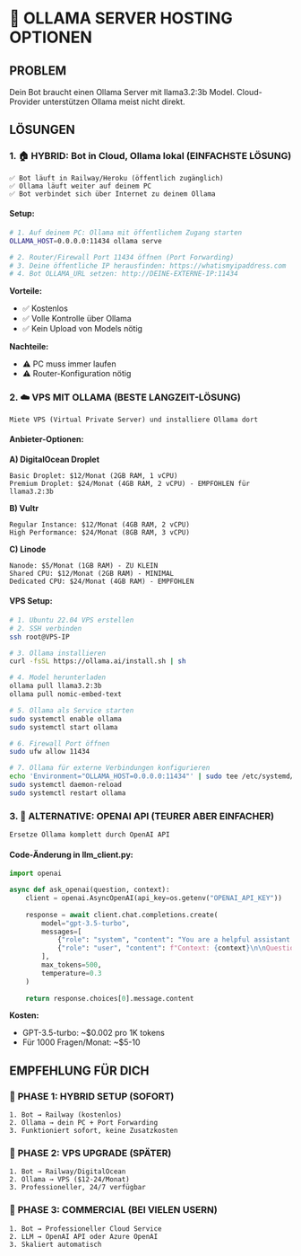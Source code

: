 # 🧠 OLLAMA SERVER HOSTING OPTIONEN

## PROBLEM
Dein Bot braucht einen Ollama Server mit llama3.2:3b Model.
Cloud-Provider unterstützen Ollama meist nicht direkt.

## LÖSUNGEN

### 1. 🏠 **HYBRID: Bot in Cloud, Ollama lokal (EINFACHSTE LÖSUNG)**

```
✅ Bot läuft in Railway/Heroku (öffentlich zugänglich)
✅ Ollama läuft weiter auf deinem PC
✅ Bot verbindet sich über Internet zu deinem Ollama
```

#### Setup:
```bash
# 1. Auf deinem PC: Ollama mit öffentlichem Zugang starten
OLLAMA_HOST=0.0.0.0:11434 ollama serve

# 2. Router/Firewall Port 11434 öffnen (Port Forwarding)
# 3. Deine öffentliche IP herausfinden: https://whatismyipaddress.com
# 4. Bot OLLAMA_URL setzen: http://DEINE-EXTERNE-IP:11434
```

**Vorteile:**
- ✅ Kostenlos
- ✅ Volle Kontrolle über Ollama
- ✅ Kein Upload von Models nötig

**Nachteile:**
- ⚠️ PC muss immer laufen
- ⚠️ Router-Konfiguration nötig

### 2. ☁️ **VPS MIT OLLAMA (BESTE LANGZEIT-LÖSUNG)**

```
Miete VPS (Virtual Private Server) und installiere Ollama dort
```

#### Anbieter-Optionen:

**A) DigitalOcean Droplet**
```
Basic Droplet: $12/Monat (2GB RAM, 1 vCPU)
Premium Droplet: $24/Monat (4GB RAM, 2 vCPU) - EMPFOHLEN für llama3.2:3b
```

**B) Vultr**
```
Regular Instance: $12/Monat (4GB RAM, 2 vCPU)
High Performance: $24/Monat (8GB RAM, 3 vCPU)
```

**C) Linode**
```
Nanode: $5/Monat (1GB RAM) - ZU KLEIN
Shared CPU: $12/Monat (2GB RAM) - MINIMAL
Dedicated CPU: $24/Monat (4GB RAM) - EMPFOHLEN
```

#### VPS Setup:
```bash
# 1. Ubuntu 22.04 VPS erstellen
# 2. SSH verbinden
ssh root@VPS-IP

# 3. Ollama installieren
curl -fsSL https://ollama.ai/install.sh | sh

# 4. Model herunterladen
ollama pull llama3.2:3b
ollama pull nomic-embed-text

# 5. Ollama als Service starten
sudo systemctl enable ollama
sudo systemctl start ollama

# 6. Firewall Port öffnen
sudo ufw allow 11434

# 7. Ollama für externe Verbindungen konfigurieren
echo 'Environment="OLLAMA_HOST=0.0.0.0:11434"' | sudo tee /etc/systemd/system/ollama.service.d/override.conf
sudo systemctl daemon-reload
sudo systemctl restart ollama
```

### 3. 🔄 **ALTERNATIVE: OPENAI API (TEURER ABER EINFACHER)**

```
Ersetze Ollama komplett durch OpenAI API
```

#### Code-Änderung in llm_client.py:
```python
import openai

async def ask_openai(question, context):
    client = openai.AsyncOpenAI(api_key=os.getenv("OPENAI_API_KEY"))
    
    response = await client.chat.completions.create(
        model="gpt-3.5-turbo",
        messages=[
            {"role": "system", "content": "You are a helpful assistant that answers questions based on provided context."},
            {"role": "user", "content": f"Context: {context}\n\nQuestion: {question}"}
        ],
        max_tokens=500,
        temperature=0.3
    )
    
    return response.choices[0].message.content
```

**Kosten:**
- GPT-3.5-turbo: ~$0.002 pro 1K tokens
- Für 1000 Fragen/Monat: ~$5-10

## EMPFEHLUNG FÜR DICH

### 🥇 **PHASE 1: HYBRID SETUP (SOFORT)**
```
1. Bot → Railway (kostenlos)
2. Ollama → dein PC + Port Forwarding
3. Funktioniert sofort, keine Zusatzkosten
```

### 🥈 **PHASE 2: VPS UPGRADE (SPÄTER)**
```
1. Bot → Railway/DigitalOcean
2. Ollama → VPS ($12-24/Monat)
3. Professioneller, 24/7 verfügbar
```

### 🥉 **PHASE 3: COMMERCIAL (BEI VIELEN USERN)**
```
1. Bot → Professioneller Cloud Service
2. LLM → OpenAI API oder Azure OpenAI
3. Skaliert automatisch
```
